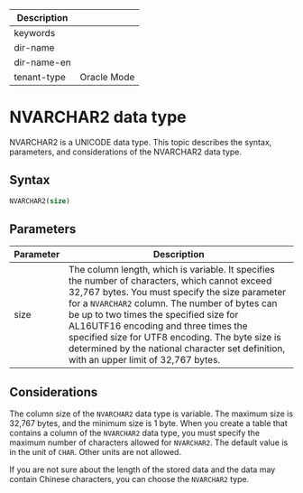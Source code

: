 | Description   |                 |
|---------------|-----------------|
| keywords      |                 |
| dir-name      |                 |
| dir-name-en   |                 |
| tenant-type   | Oracle Mode     |

# NVARCHAR2 data type

NVARCHAR2 is a UNICODE data type. This topic describes the syntax, parameters, and considerations of the NVARCHAR2 data type.

## Syntax

```sql
NVARCHAR2(size)
```

## Parameters

| Parameter | Description |
|------|------------------------------------------------------------------------------------------------------------------------------|
| size | The column length, which is variable. It specifies the number of characters, which cannot exceed 32,767 bytes. You must specify the size parameter for a `NVARCHAR2` column. The number of bytes can be up to two times the specified size for AL16UTF16 encoding and three times the specified size for UTF8 encoding. The byte size is determined by the national character set definition, with an upper limit of 32,767 bytes.  |

## Considerations

The column size of the `NVARCHAR2` data type is variable. The maximum size is 32,767 bytes, and the minimum size is 1 byte. When you create a table that contains a column of the `NVARCHAR2` data type, you must specify the maximum number of characters allowed for `NVARCHAR2`. The default value is in the unit of `CHAR`. Other units are not allowed.

If you are not sure about the length of the stored data and the data may contain Chinese characters, you can choose the `NVARCHAR2` type.
